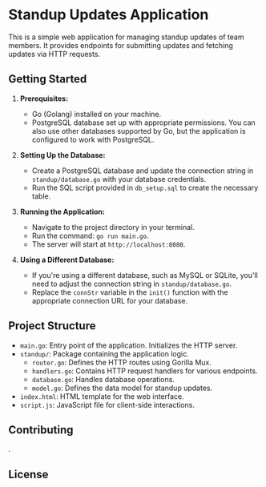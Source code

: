 # Standup Updates Application

This is a simple web application for managing standup updates of team members. It provides endpoints for submitting updates and fetching updates via HTTP requests.

## Getting Started

1. **Prerequisites:**
   - Go (Golang) installed on your machine.
   - PostgreSQL database set up with appropriate permissions. You can also use other databases supported by Go, but the application is configured to work with PostgreSQL.

2. **Setting Up the Database:**
   - Create a PostgreSQL database and update the connection string in `standup/database.go` with your database credentials.
   - Run the SQL script provided in `db_setup.sql` to create the necessary table.

3. **Running the Application:**
   - Navigate to the project directory in your terminal.
   - Run the command: `go run main.go`.
   - The server will start at `http://localhost:8080`.

4. **Using a Different Database:**
   - If you're using a different database, such as MySQL or SQLite, you'll need to adjust the connection string in `standup/database.go`.
   - Replace the `connStr` variable in the `init()` function with the appropriate connection URL for your database.

## Project Structure

- `main.go`: Entry point of the application. Initializes the HTTP server.
- `standup/`: Package containing the application logic.
  - `router.go`: Defines the HTTP routes using Gorilla Mux.
  - `handlers.go`: Contains HTTP request handlers for various endpoints.
  - `database.go`: Handles database operations.
  - `model.go`: Defines the data model for standup updates.
- `index.html`: HTML template for the web interface.
- `script.js`: JavaScript file for client-side interactions.

## Contributing
.

## License


